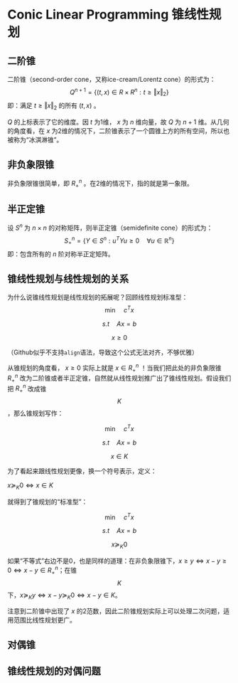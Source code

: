 # Conic Linear Programming 锥线性规划

## 二阶锥

二阶锥（second-order cone，又称ice-cream/Lorentz cone）的形式为：
$$Q^{n+1}=\{(t,x)\in R \times R^n:t\geq \Vert x\Vert_2\}$$ 
即：满足 $t\geq \Vert x\Vert_2$ 的所有 $(t,x)$ 。

$Q$ 的上标表示了它的维度。因 $t$ 为1维， $x$ 为 $n$ 维向量，故 $Q$ 为 $n+1$ 维。从几何的角度看，在 $x$ 为2维的情况下，二阶锥表示了一个圆锥上方的所有空间，所以也被称为“冰淇淋锥”。

## 非负象限锥

非负象限锥很简单，即 $R_+^n$ 。在2维的情况下，指的就是第一象限。

## 半正定锥

设 $S^n$ 为 $n\times n$ 的对称矩阵，则半正定锥（semidefinite cone）的形式为：
$$S_+^n=\{Y\in S^n:u^TYu\geq 0\quad \forall u\in \mathbb{R}^n \}$$ 
即：包含所有的 $n$ 阶对称半正定矩阵。

## 锥线性规划与线性规划的关系

为什么说锥线性规划是线性规划的拓展呢？回顾线性规划标准型：
$$\min \quad c^Tx$$

$$s.t \quad Ax=b$$

$$x\geq 0$$

（Github似乎不支持```align```语法，导致这个公式无法对齐，不够优雅）

从锥规划的角度看， $x\geq0$ 实际上就是 $x\in R_+^n$ ！当我们把此处的非负象限锥 $R_+^n$ 改为二阶锥或者半正定锥，自然就从线性规划推广出了锥线性规划。假设我们把 $R_+^n$ 改成锥 $$K$$ ，那么锥规划写作：

$$\min \quad c^Tx$$

$$s.t \quad Ax=b$$

$$x\in K$$

为了看起来跟线性规划更像，换一个符号表示，定义：

 $x\succeq_K 0 \Leftrightarrow x\in K$

就得到了锥规划的“标准型”：

$$\min \quad c^Tx$$

$$s.t \quad Ax=b$$

$$x\succeq_K 0$$

如果“不等式”右边不是0，也是同样的道理：在非负象限锥下，$x\geq y \Leftrightarrow x-y\geq 0  \Leftrightarrow x-y\in R_+^n$；在锥 $$K$$ 下，$x\succeq_K y \Leftrightarrow x-y\succeq_K 0  \Leftrightarrow x-y\in K$。

注意到二阶锥中出现了 $x$ 的2范数，因此二阶锥规划实际上可以处理二次问题，适用范围比线性规划更广。

## 对偶锥



## 锥线性规划的对偶问题